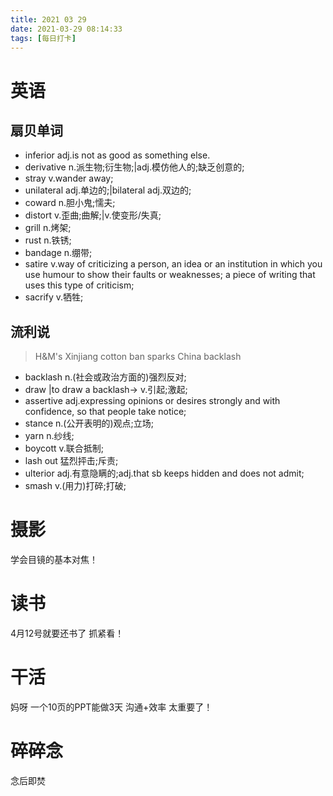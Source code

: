 ```yaml
---
title: 2021 03 29
date: 2021-03-29 08:14:33
tags: [每日打卡]
---
```

# 英语
## 扇贝单词
- inferior adj.is not as good as something else.
- derivative n.派生物;衍生物;|adj.模仿他人的;缺乏创意的;
- stray v.wander away;
- unilateral adj.单边的;|bilateral adj.双边的;
- coward n.胆小鬼;懦夫;
- distort v.歪曲;曲解;|v.使变形/失真;
- grill n.烤架;
- rust n.铁锈;
- bandage n.绷带;
- satire  v.way of criticizing a person, an idea or an institution in which you use humour to show their faults or weaknesses; a piece of writing that uses this type of criticism;
- sacrify v.牺牲;
## 流利说
> H&M's Xinjiang cotton ban sparks China backlash
- backlash n.(社会或政治方面的)强烈反对;
- draw |to draw a backlash-> v.引起;激起;
- assertive adj.expressing opinions or desires strongly and with confidence, so that people take notice;
- stance n.(公开表明的)观点;立场;
- yarn n.纱线;
- boycott v.联合抵制;
- lash out 猛烈抨击;斥责;
- ulterior adj.有意隐瞒的;adj.that sb keeps hidden and does not admit;
- smash v.(用力)打碎;打破;
# 摄影
学会目镜的基本对焦！
# 读书
4月12号就要还书了 抓紧看！
# 干活
妈呀 一个10页的PPT能做3天 
沟通+效率 太重要了！
# 碎碎念
念后即焚